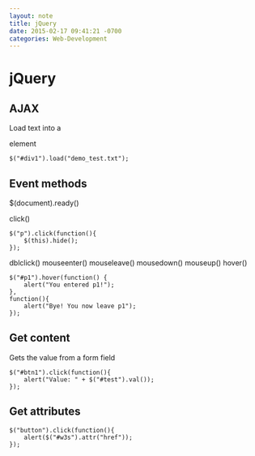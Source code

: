```yaml
---
layout: note
title: jQuery
date: 2015-02-17 09:41:21 -0700
categories: Web-Development
---
```


# jQuery

## AJAX

Load text into a <div> element
```
$("#div1").load("demo_test.txt");
```
## Event methods

$(document).ready()

click()

```
$("p").click(function(){
	$(this).hide();
});
```

dblclick()
mouseenter()
mouseleave()
mousedown()
mouseup()
hover()
```
$("#p1").hover(function() {
	alert("You entered p1!");
},
function(){
	alert("Bye! You now leave p1");
});
```


## Get content

Gets the value from a form field
```
$("#btn1").click(function(){
	alert("Value: " + $("#test").val());
});
```

## Get attributes

```
$("button").click(function(){
	alert($("#w3s").attr("href"));
});
